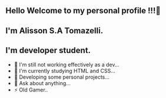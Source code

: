 ## Hello Welcome to my personal profile !!!👋

## I'm Alisson S.A Tomazelli.
  ## I'm developer student.
- 🔭 I'm still not working effectively as a dev...
- 🌱 I'm currently studying HTML and CSS...
- 👯 Developing some personal projects...
- 💬 Ask about anything...
- ⚡ Old Gamer.. 
